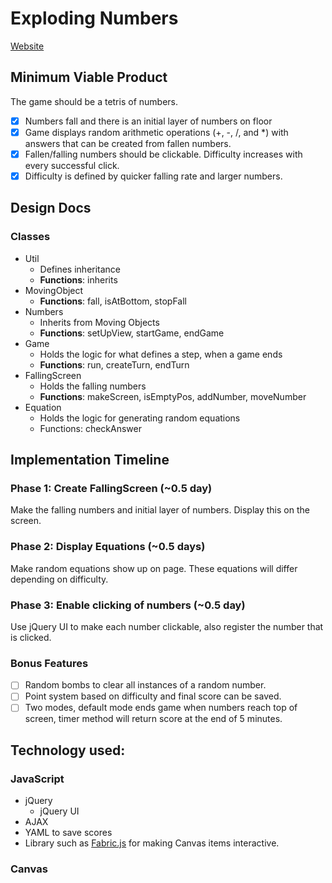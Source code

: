 # Exploding Numbers

[Website][website]

[website]: http://www.cssherry.com/exploding_numbers

## Minimum Viable Product
The game should be a tetris of numbers.

- [X] Numbers fall and there is an initial layer of numbers on floor
- [X] Game displays random arithmetic operations (+, -, /, and *) with answers that can be created from fallen numbers.
- [X] Fallen/falling numbers should be clickable. Difficulty increases with every successful click.
- [X] Difficulty is defined by quicker falling rate and larger numbers.

## Design Docs
### Classes
* Util
  * Defines inheritance
  * **Functions**: inherits
* MovingObject
  * **Functions**: fall, isAtBottom, stopFall
* Numbers
  * Inherits from Moving Objects
  * **Functions**: setUpView, startGame, endGame
* Game
  * Holds the logic for what defines a step, when a game ends
  * **Functions**: run, createTurn, endTurn
* FallingScreen
  * Holds the falling numbers
  * **Functions**: makeScreen, isEmptyPos, addNumber, moveNumber
* Equation
  * Holds the logic for generating random equations
  * Functions: checkAnswer

## Implementation Timeline

### Phase 1: Create FallingScreen (~0.5 day)
Make the falling numbers and initial layer of numbers. Display this on the screen.

### Phase 2: Display Equations (~0.5 days)
Make random equations show up on page. These equations will differ depending on difficulty.

### Phase 3: Enable clicking of numbers (~0.5 day)
Use jQuery UI to make each number clickable, also register the number that is clicked.

### Bonus Features
- [ ] Random bombs to clear all instances of a random number.
- [ ] Point system based on difficulty and final score can be saved.
- [ ] Two modes, default mode ends game when numbers reach top of screen, timer method will return score at the end of 5 minutes.

## Technology used:
### JavaScript
- jQuery
  - jQuery UI
- AJAX
- YAML to save scores
- Library such as [Fabric.js](http://fabricjs.com/fabric-intro-part-1/) for making Canvas items interactive.
### Canvas
